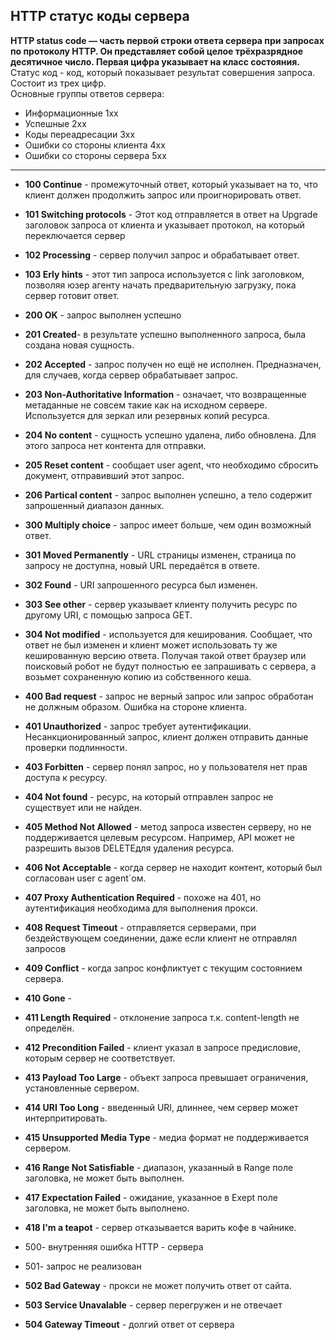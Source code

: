 ## HTTP статус коды сервера ##  

**HTTP status code — часть первой строки ответа сервера при запросах по протоколу HTTP. Он представляет собой целое трёхразрядное десятичное число. Первая цифра указывает на класс состояния.**  
Статус код - код, который показывает результат совершения запроса. Состоит из трех цифр.  
Основные группы ответов сервера:
- Информационные 1хх  
- Успешные 2хх  
- Коды переадресации 3хх
- Ошибки со стороны клиента 4хх
- Ошибки со стороны сервера 5хх
---
- **100 Continue** - промежуточный ответ, который указывает на то, что клиент должен продолжить запрос или проигнорировать ответ.
- **101 Switching protocols** - Этот код отправляется в ответ на Upgrade заголовок запроса от клиента
 и указывает протокол, на который переключается сервер
- **102 Processing** - сервер получил запрос и обрабатывает ответ.
- **103 Erly hints** - этот тип запроса используется с link заголовком, позволяя юзер агенту начать предварительную
загрузку, пока сервер готовит ответ.

- **200 OK** - запрос выполнен успешно
- **201 Created**- в результате успешно выполненного запроса, была создана новая сущность.
- **202 Accepted** - запрос получен  но ещё не исполнен. Предназначен, для случаев, когда сервер обрабатывает запрос.
- **203 Non-Authoritative Information** - означает, что возвращенные метаданные не совсем такие как на исходном сервере. Используется для зеркал или резервных копий ресурса.
- **204 No content** - сущность успешно удалена, либо обновлена. Для этого запроса нет контента для отправки.
- **205 Reset content** - сообщает user agent, что необходимо сбросить документ, отправивший этот запрос. 
- **206 Partical content** - запрос выполнен успешно, а тело содержит запрошенный диапазон данных.

- **300 Multiply choice** - запрос имеет больше, чем один возможный ответ.
- **301 Moved Permanently** - URL страницы изменен, страница по запросу не доступна, новый URL передаётся в ответе.
- **302 Found** - URI запрошенного ресурса был изменен.
- **303 See other** - сервер указывает клиенту получить ресурс по другому URI, с помощью запроса GET.
- **304 Not modified** - используется для кеширования. Сообщает, что ответ не был изменен и клиент может использовать ту же кешированную версию ответа.
 Получая такой ответ браузер или поисковый робот не будут полностью ее запрашивать с сервера, а возьмет сохраненную копию из собственного кеша.

- **400 Bad request** - запрос не верный запрос или запрос обработан не должным образом. Ошибка на стороне клиента.
- **401 Unauthorized** - запрос требует аутентификации. Несанкционированный запрос, клиент должен отправить данные проверки подлинности.
- **403 Forbitten** - сервер понял запрос, но у пользователя нет прав доступа к ресурсу.
- **404 Not found** - ресурс, на который отправлен запрос не существует или не найден.
- **405 Method Not Allowed** - метод запроса известен серверу, но не поддерживается целевым ресурсом. Например, API может не разрешить вызов DELETEдля удаления ресурса.
- **406 Not Acceptable** - когда сервер не находит контент, который был согласован user с agent`ом.
- **407 Proxy Authentication Required** - похоже на 401, но аутентификация необходима для выполнения прокси.
- **408 Request Timeout** - отправляется серверами, при бездействующем соединении, даже если клиент не отправлял запросов
- **409 Conflict** - когда запрос конфликтует с текущим состоянием сервера.
- **410 Gone** - 
- **411 Length Required** - отклонение запроса т.к. content-length не определён.
- **412 Precondition Failed** - клиент указал в запросе предисловие, которым сервер не соответствует.
- **413 Payload Too Large** - объект запроса превышает ограничения, установленные сервером. 
- **414 URI Too Long** - введенный URI, длиннее, чем сервер может интерпритировать.
- **415 Unsupported Media Type** - медиа формат не поддерживается сервером.
- **416 Range Not Satisfiable** - диапазон, указанный в Range поле заголовка, не может быть выполнен.
- **417 Expectation Failed** - ожидание, указанное в Exept поле заголовка, не может быть выполнено.
- **418 I'm a teapot** - сервер отказывается варить кофе в чайнике.

- 500- внутренняя ошибка HTTP - сервера
- 501- запрос не реализован
- **502 Bad Gateway** - прокси не может получить ответ от сайта.
- **503 Service Unavalable** - сервер перегружен и не отвечает
- **504 Gateway Timeout** - долгий ответ от сервера

